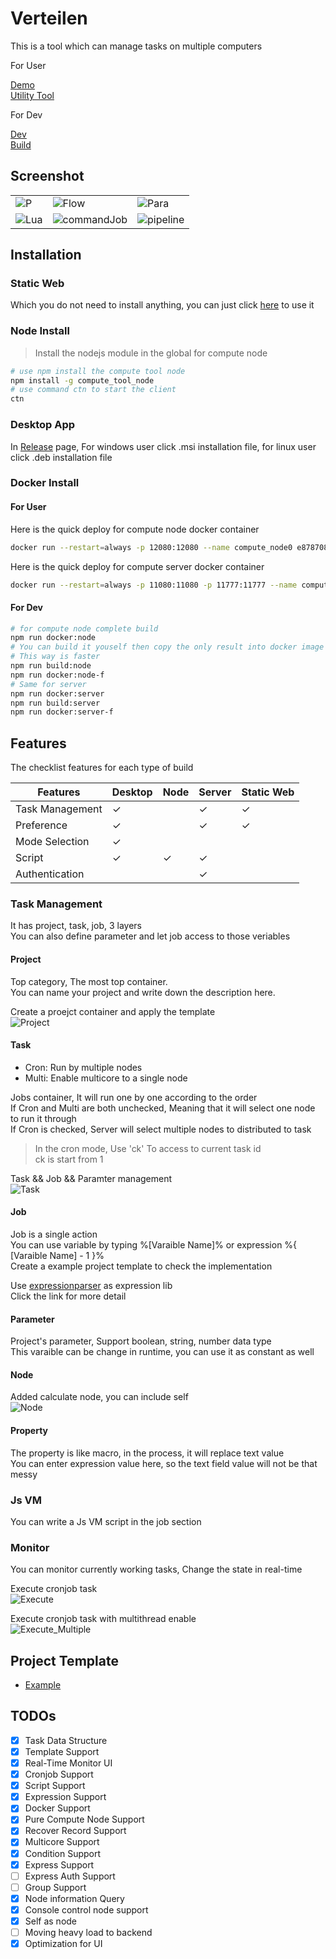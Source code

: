 # Verteilen

This is a tool which can manage tasks on multiple computers

For User

[Demo](https://verteilen.github.io/.github/)\
[Utility Tool](./util/README.md)

For Dev

[Dev](./src/README.md)\
[Build](./scripts/build.js)

## Screenshot

||||
|-|-|-|
|![P](./docs/static/server.jpg)|![Flow](./docs/static/flow.jpg)|![Para](./docs/static/parameter.jpg)|
|![Lua](./docs/static/luaJob.jpg)|![commandJob](./docs/static/commanJob.jpg)|![pipeline](./docs/static/execution.jpg)|

## Installation

### Static Web

Which you do not need to install anything, you can just click [here](https://elly2018.github.io/Compute-Tool/) to use it

### Node Install

> Install the nodejs module in the global for compute node

```bash
# use npm install the compute tool node
npm install -g compute_tool_node
# use command ctn to start the client
ctn
```


### Desktop App

In [Release](https://github.com/Verteilen/Verteilen/releases) page, For windows user click .msi installation file, for linux user click .deb installation file

### Docker Install

#### For User

Here is the quick deploy for compute node docker container

```bash
docker run --restart=always -p 12080:12080 --name compute_node0 e87870823/compute_tool_node
```

Here is the quick deploy for compute server docker container

```bash
docker run --restart=always -p 11080:11080 -p 11777:11777 --name compute_server e87870823/compute_tool_server
```

#### For Dev

```bash
# for compute node complete build
npm run docker:node
# You can build it youself then copy the only result into docker image
# This way is faster
npm run build:node
npm run docker:node-f
# Same for server
npm run docker:server
npm run build:server
npm run docker:server-f
```

## Features

The checklist features for each type of build

|Features|Desktop|Node|Server|Static Web|
|-|-|-|-|-|
|Task Management|✓||✓|✓|
|Preference|✓||✓|✓|
|Mode Selection|✓||||
|Script|✓|✓|✓||
|Authentication|||✓||


### Task Management

It has project, task, job, 3 layers\
You can also define parameter and let job access to those veriables

#### Project

Top category, The most top container.\
You can name your project and write down the description here.

Create a proejct container and apply the template\
![Project](./docs/static/project.gif)

#### Task

- Cron: Run by multiple nodes
- Multi: Enable multicore to a single node

Jobs container, It will run one by one according to the order\
If Cron and Multi are both unchecked, Meaning that it will select one node to run it through\
If Cron is checked, Server will select multiple nodes to distributed to task

> In the cron mode, Use 'ck' To access to current task id\
> ck is start from 1 

Task && Job && Paramter management\
![Task](./docs/static/task.gif)

#### Job

Job is a single action\
You can use variable by typing %[Varaible Name]% or expression %{ [Varaible Name] - 1 }% \
Create a example project template to check the implementation

Use [expressionparser](https://www.npmjs.com/package/expressionparser) as expression lib\
Click the link for more detail

#### Parameter

Project's parameter, Support boolean, string, number data type\
This varaible can be change in runtime, you can use it as constant as well

#### Node

Added calculate node, you can include self\
![Node](./docs/static/node.gif)

#### Property

The property is like macro, in the process, it will replace text value\
You can enter expression value here, so the text field value will not be that messy

### Js VM

You can write a Js VM script in the job section

### Monitor

You can monitor currently working tasks, Change the state in real-time

Execute cronjob task\
![Execute](./docs/static/execute.gif)

Execute cronjob task with multithread enable\
![Execute_Multiple](./docs/static/execute_multiple.gif)

## Project Template

- [Example](./docs/Example.md)

## TODOs

- [x] Task Data Structure
- [x] Template Support
- [x] Real-Time Monitor UI
- [x] Cronjob Support
- [x] Script Support
- [x] Expression Support
- [x] Docker Support
- [x] Pure Compute Node Support
- [x] Recover Record Support
- [x] Multicore Support
- [x] Condition Support
- [x] Express Support
- [ ] Express Auth Support
- [ ] Group Support
- [x] Node information Query
- [x] Console control node support
- [x] Self as node
- [ ] Moving heavy load to backend
- [x] Optimization for UI
